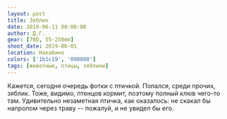 ```yaml
---
layout: post
title: Зяблик
date: 2019-06-11 00:00:00
author: Д.Г.
gear: [70D, 55-250mm]
shoot_date: 2019-06-01
location: Нахабино
colors: ['1b1c19', '090808']
tags: [животные, птицы, зяблики]
---
```

Кажется, сегодня очередь фотки с птичкой. Попался, среди прочих, зяблик. Тоже, видимо, птенцов кормит, поэтому полный клюв чего-то там. Удивительно незаметная птичка, как оказалось: не скакал бы напролом через траву -- пожалуй, и не увидел бы его.
